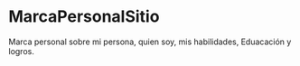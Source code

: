 # MarcaPersonalSitio
Marca personal sobre mi persona, quien soy, mis habilidades, Eduacación y logros.
